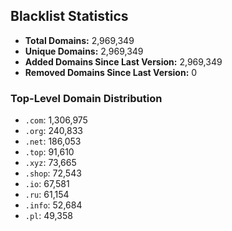 ## Blacklist Statistics

- **Total Domains:** 2,969,349
- **Unique Domains:** 2,969,349
- **Added Domains Since Last Version:** 2,969,349
- **Removed Domains Since Last Version:** 0

### Top-Level Domain Distribution

-  `.com`: 1,306,975
-  `.org`: 240,833
-  `.net`: 186,053
-  `.top`: 91,610
-  `.xyz`: 73,665
-  `.shop`: 72,543
-  `.io`: 67,581
-  `.ru`: 61,154
-  `.info`: 52,684
-  `.pl`: 49,358
